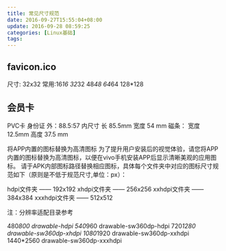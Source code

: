 ```yaml
---
title: 常见尺寸规范
date: 2016-09-27T15:55:04+08:00
update: 2016-09-28 08:59:25
categories: [Linux基础]
tags:
---
```

## favicon.ico
 尺寸: 32x32  常用:16*16 32*32 48*48 64*64 128*128

## 会员卡
  PVC卡 身份证
      外：88.5:57
      内尺寸 长 85.5mm   宽度 54 mm
      磁条： 宽度 12.5mm 高度 37.5 mm


将APP内置的图标替换为高清图标
为了提升用户安装后的视觉体验，请您将APP内置的图标替换为高清图标，以便在vivo手机安装APP后显示清晰美观的应用图标。
请于APK内部图标路径替换相应图标，具体每个文件夹中对应的图标尺寸规范如下（原则是不低于规范尺寸,单位：px）：

hdpi文件夹 —— 192x192
xhdpi文件夹 —— 256x256
xxhdpi文件夹 —— 384x384
xxxhdpi文件夹 —— 512x512

注：分辨率适配目录参考

480*800    drawable-hdpi
540*960    drawable-sw360dp-hdpi
720*1280   drawable-sw360dp-xhdpi
1080*1920  drawable-sw360dp-xxhdpi
1440*2560  drawable-sw360dp-xxxhdpi
